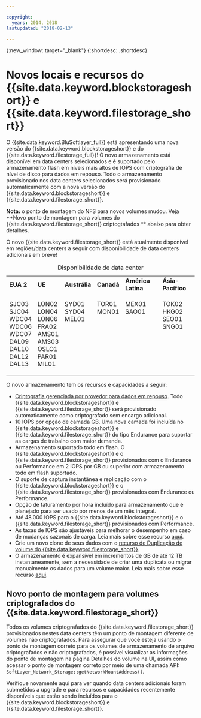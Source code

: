 ```yaml
---

copyright:
  years: 2014, 2018
lastupdated: "2018-02-13"

---
```

{:new_window: target="_blank"}
{:shortdesc: .shortdesc}

# Novos locais e recursos do {{site.data.keyword.blockstorageshort}} e {{site.data.keyword.filestorage_short}}

O {{site.data.keyword.BluSoftlayer_full}} está apresentando uma nova versão do {{site.data.keyword.blockstorageshort}} e do {{site.data.keyword.filestorage_full}}! O novo armazenamento está disponível em data centers selecionados e é suportado pelo armazenamento flash em níveis mais altos de IOPS com criptografia de nível de disco para dados em repouso. Todo o armazenamento provisionado nos data centers selecionados será provisionado automaticamente com a nova versão do {{site.data.keyword.blockstorageshort}} e {{site.data.keyword.filestorage_short}}.

**Nota:** o ponto de montagem do NFS para novos volumes mudou. Veja **Novo ponto de montagem para volumes do {{site.data.keyword.filestorage_short}} criptogtafados ** abaixo para obter detalhes.

O novo {{site.data.keyword.filestorage_short}} está atualmente disponível em regiões/data centers a seguir com disponibilidade de data centers adicionais em breve!
<table style="width:100%;">
	<caption>Disponibilidade de data center</caption>
	<tbody>
		<tr>
			<td><strong>EUA 2</strong></td>
			<td><strong>UE</strong></td>
			<td><strong>Austrália</strong></td>
			<td><strong>Canadá</strong></td>
			<td><strong>América Latina</strong></td>
			<td><strong>Ásia-Pacífico</strong></td>
		</tr>
		<tr>
			<td>
				<p>SJC03<br />
				   SJC04<br />
					WDC04<br />
					WDC06<br />
					WDC07<br />
					DAL09<br />
					DAL10<br />
					DAL12<br />
					DAL13</p>
			</td>
			<td>
				<p>LON02<br />
				LON04<br />
				LON06<br />
				FRA02<br />
				AMS01<br />
				AMS03<br />
				OSLO1<br />
				PAR01<br />
				MIL01<br /></p>
			</td>
			<td>
				<p>SYD01<br />
				SYD04<br />
				MEL01<br /><br /><br /><br /><br /><br /><br /></p>
			</td>
			<td>
				<p>TOR01<br />
					MON01<br /><br /><br /><br /><br /><br /><br /><br /></p>
			</td>
			<td>
				<p>MEX01<br />SAO01<br /><br /><br /><br /><br /><br /><br /><br /></p>
			</td>
						<td>
				<p>TOK02<br />
				HKG02<br />
				SEO01<br />
				SNG01<br /><br /><br /><br /><br /><br /></p>
			</td>
			</tr>
	</tbody>
</table>


O novo armazenamento tem os recursos e capacidades a seguir:

-  [Criptografia gerenciada por provedor para dados em repouso](block-file-storage-encryption-rest.html). Todo {{site.data.keyword.blockstorageshort}} e {{site.data.keyword.filestorage_short}} será provisionado automaticamente como criptografado sem encargo adicional.
-  10 IOPS por opção de camada GB. Uma nova camada foi incluída no {{site.data.keyword.blockstorageshort}} e {{site.data.keyword.filestorage_short}} do tipo Endurance para suportar as cargas de trabalho com maior demanda.
-  Armazenamento suportado todo em flash. O {{site.data.keyword.blockstorageshort}} e o {{site.data.keyword.filestorage_short}} provisionados com o Endurance ou Performance em 2 IOPS por GB ou superior com armazenamento todo em flash suportado.
-  O suporte de captura instantânea e replicação com o {{site.data.keyword.blockstorageshort}} e o {{site.data.keyword.filestorage_short}} provisionados com Endurance ou Performance.
-  Opção de faturamento por hora incluído para armazenamento que é planejado para ser usado por menos de um mês integral. 
-  Até 48.000 IOPS para o {{site.data.keyword.blockstorageshort}} e o {{site.data.keyword.filestorage_short}} provisionados com Performance.
-  As taxas de IOPS são ajustáveis para melhorar o desempenho em caso de mudanças sazonais de carga. Leia mais sobre esse recurso [aqui](adjustable-iops.html).
-  Crie um novo clone de seus dados com o [recurso de Duplicação de volume do {{site.data.keyword.filestorage_short}}](how-to-create-duplicate-volume.html).
- O armazenamento é expansível em incrementos de GB de até 12 TB instantaneamente, sem a necessidade de criar uma duplicata ou migrar manualmente os dados para um volume maior. Leia mais sobre esse recurso [aqui](expandable_file_storage.html).

## Novo ponto de montagem para volumes criptografados do {{site.data.keyword.filestorage_short}}

Todos os volumes criptografados do {{site.data.keyword.filestorage_short}} provisionados nestes data centers têm um ponto de montagem diferente de volumes não criptografados. Para assegurar que você esteja usando o ponto de montagem correto para os volumes de armazenamento de arquivo criptografados e não criptografados, é possível visualizar as informações do ponto de montagem na página Detalhes do volume na UI, assim como acessar o ponto de montagem correto por meio de uma chamada API: `SoftLayer_Network_Storage::getNetworkMountAddress()`.

Verifique novamente aqui para ver quando data centers adicionais foram submetidos a upgrade e para recursos e capacidades recentemente disponíveis que estão sendo incluídos para o {{site.data.keyword.blockstorageshort}} e {{site.data.keyword.filestorage_short}}.
